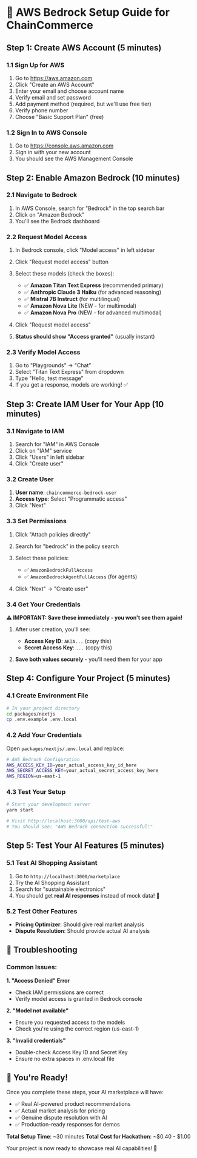 # 🚀 AWS Bedrock Setup Guide for ChainCommerce

## Step 1: Create AWS Account (5 minutes)

### 1.1 Sign Up for AWS
1. Go to https://aws.amazon.com
2. Click "Create an AWS Account"
3. Enter your email and choose account name
4. Verify email and set password
5. Add payment method (required, but we'll use free tier)
6. Verify phone number
7. Choose "Basic Support Plan" (free)

### 1.2 Sign In to AWS Console
1. Go to https://console.aws.amazon.com
2. Sign in with your new account
3. You should see the AWS Management Console

## Step 2: Enable Amazon Bedrock (10 minutes)

### 2.1 Navigate to Bedrock
1. In AWS Console, search for "Bedrock" in the top search bar
2. Click on "Amazon Bedrock"
3. You'll see the Bedrock dashboard

### 2.2 Request Model Access
1. In Bedrock console, click "Model access" in left sidebar
2. Click "Request model access" button
3. Select these models (check the boxes):
   - ✅ **Amazon Titan Text Express** (recommended primary)
   - ✅ **Anthropic Claude 3 Haiku** (for advanced reasoning)
   - ✅ **Mistral 7B Instruct** (for multilingual)
   - ✅ **Amazon Nova Lite** (NEW - for multimodal)
   - ✅ **Amazon Nova Pro** (NEW - for advanced multimodal)

4. Click "Request model access"
5. **Status should show "Access granted"** (usually instant)

### 2.3 Verify Model Access
1. Go to "Playgrounds" → "Chat"
2. Select "Titan Text Express" from dropdown
3. Type "Hello, test message"
4. If you get a response, models are working! ✅

## Step 3: Create IAM User for Your App (10 minutes)

### 3.1 Navigate to IAM
1. Search for "IAM" in AWS Console
2. Click on "IAM" service
3. Click "Users" in left sidebar
4. Click "Create user"

### 3.2 Create User
1. **User name**: `chaincommerce-bedrock-user`
2. **Access type**: Select "Programmatic access"
3. Click "Next"

### 3.3 Set Permissions
1. Click "Attach policies directly"
2. Search for "bedrock" in the policy search
3. Select these policies:
   - ✅ `AmazonBedrockFullAccess`
   - ✅ `AmazonBedrockAgentFullAccess` (for agents)

4. Click "Next" → "Create user"

### 3.4 Get Your Credentials
**⚠️ IMPORTANT: Save these immediately - you won't see them again!**

1. After user creation, you'll see:
   - **Access Key ID**: `AKIA...` (copy this)
   - **Secret Access Key**: `...` (copy this)

2. **Save both values securely** - you'll need them for your app

## Step 4: Configure Your Project (5 minutes)

### 4.1 Create Environment File
```bash
# In your project directory
cd packages/nextjs
cp .env.example .env.local
```

### 4.2 Add Your Credentials
Open `packages/nextjs/.env.local` and replace:

```bash
# AWS Bedrock Configuration
AWS_ACCESS_KEY_ID=your_actual_access_key_id_here
AWS_SECRET_ACCESS_KEY=your_actual_secret_access_key_here
AWS_REGION=us-east-1
```

### 4.3 Test Your Setup
```bash
# Start your development server
yarn start

# Visit http://localhost:3000/api/test-aws
# You should see: "AWS Bedrock connection successful!"
```

## Step 5: Test Your AI Features (5 minutes)

### 5.1 Test AI Shopping Assistant
1. Go to `http://localhost:3000/marketplace`
2. Try the AI Shopping Assistant
3. Search for "sustainable electronics"
4. You should get **real AI responses** instead of mock data! 🎉

### 5.2 Test Other Features
- **Pricing Optimizer**: Should give real market analysis
- **Dispute Resolution**: Should provide actual AI analysis

## 🎯 Troubleshooting

### Common Issues:

**1. "Access Denied" Error**
- Check IAM permissions are correct
- Verify model access is granted in Bedrock console

**2. "Model not available"**
- Ensure you requested access to the models
- Check you're using the correct region (us-east-1)

**3. "Invalid credentials"**
- Double-check Access Key ID and Secret Key
- Ensure no extra spaces in .env.local file

## 🚀 You're Ready!

Once you complete these steps, your AI marketplace will have:
- ✅ Real AI-powered product recommendations
- ✅ Actual market analysis for pricing
- ✅ Genuine dispute resolution with AI
- ✅ Production-ready responses for demos

**Total Setup Time**: ~30 minutes
**Total Cost for Hackathon**: ~$0.40 - $1.00

Your project is now ready to showcase real AI capabilities! 🎉
